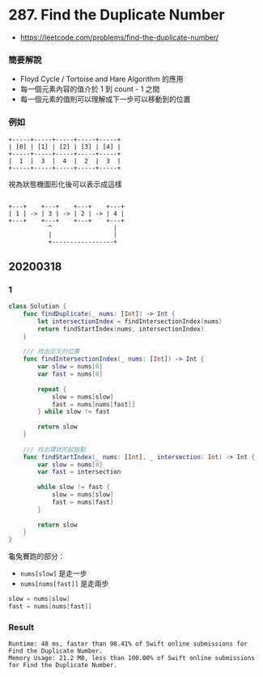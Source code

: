 # 287. Find the Duplicate Number

- <https://leetcode.com/problems/find-the-duplicate-number/>

### 簡要解說

- Floyd Cycle / Tortoise and Hare Algorithm 的應用
- 每一個元素內容的值介於 1 到 count - 1 之間
- 每一個元素的值則可以理解成下一步可以移動到的位置

### 例如

``` text
+-----+-----+-----+-----+-----+
| [0] | [1] | [2] | [3] | [4] |
+-----+-----+-----+-----+-----+
|  1  |  3  |  4  |  2  |  3  |
+-----+-----+-----+-----+-----+
```

視為狀態機圖形化後可以表示成這樣

``` text

+---+    +---+    +---+    +---+
| 1 | -> | 3 | -> | 2 | -> | 4 |
+---+    +---+    +---+    +---+
           ^                 |
           |                 |
           +-----------------+
```


## 20200318

### 1

``` swift
class Solution {
    func findDuplicate(_ nums: [Int]) -> Int {
        let intersectionIndex = findIntersectionIndex(nums)
        return findStartIndex(nums, intersectionIndex)
    }
    
    /// 找出交叉的位置
    func findIntersectionIndex(_ nums: [Int]) -> Int {
        var slow = nums[0]
        var fast = nums[0]
        
        repeat {
            slow = nums[slow]
            fast = nums[nums[fast]]
        } while slow != fast
        
        return slow
    }
    
    /// 找出環狀的起始點
    func findStartIndex(_ nums: [Int], _ intersection: Int) -> Int {
        var slow = nums[0]
        var fast = intersection
        
        while slow != fast {
            slow = nums[slow]
            fast = nums[fast]
        }
        
        return slow
    }
}
```

龜兔賽跑的部分：

- `nums[slow]` 是走一步
- `nums[nums[fast]]` 是走兩步

``` swift
slow = nums[slow]
fast = nums[nums[fast]]
```

### Result

``` text
Runtime: 48 ms, faster than 98.41% of Swift online submissions for Find the Duplicate Number.
Memory Usage: 21.2 MB, less than 100.00% of Swift online submissions for Find the Duplicate Number.
```

